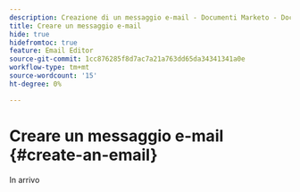 ```yaml
---
description: Creazione di un messaggio e-mail - Documenti Marketo - Documentazione del prodotto
title: Creare un messaggio e-mail
hide: true
hidefromtoc: true
feature: Email Editor
source-git-commit: 1cc876285f8d7ac7a21a763dd65da34341341a0e
workflow-type: tm+mt
source-wordcount: '15'
ht-degree: 0%

---
```


# Creare un messaggio e-mail {#create-an-email}

In arrivo
